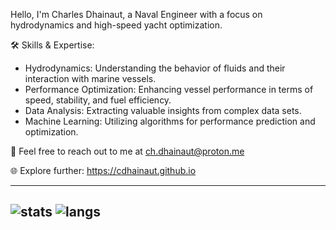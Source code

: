 Hello, I'm Charles Dhainaut, a Naval Engineer with a focus on hydrodynamics and high-speed yacht optimization.

🛠️ Skills & Expertise:
- Hydrodynamics: Understanding the behavior of fluids and their interaction with marine vessels.
- Performance Optimization: Enhancing vessel performance in terms of speed, stability, and fuel efficiency.
- Data Analysis: Extracting valuable insights from complex data sets.
- Machine Learning: Utilizing algorithms for performance prediction and optimization.

📧 Feel free to reach out to me at ch.dhainaut@proton.me

🌐 Explore further: https://cdhainaut.github.io

-----
![stats](https://github-readme-stats.vercel.app/api?username=cdhainaut&show_icons=true&count_private=true)
![langs](https://github-readme-stats.vercel.app/api/top-langs/?username=cdhainaut&hide=HTML,CSS,SCSS,jupyter%20notebook,g-code&layout=compact)
-----
